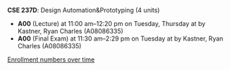 **CSE 237D**: Design Automation&Prototyping (4 units)

- **A00** (Lecture) at 11:00 am–12:20 pm on Tuesday, Thursday at   by Kastner, Ryan Charles (A08086335)
- **A00** (Final Exam) at 11:30 am–2:29 pm on Tuesday at   by Kastner, Ryan Charles (A08086335)

[Enrollment numbers over time](./CSE237D.tsv)
